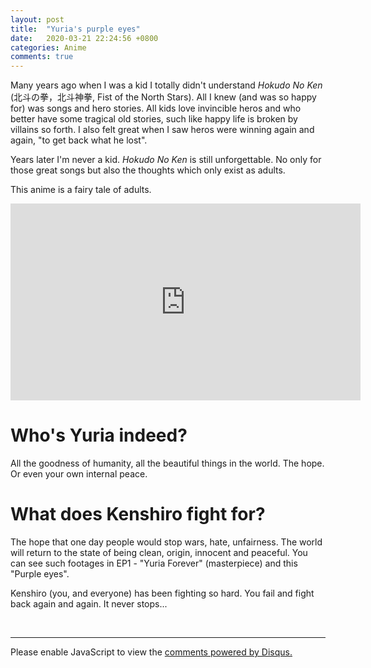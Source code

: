 ```yaml
---
layout: post
title:  "Yuria's purple eyes"
date:   2020-03-21 22:24:56 +0800
categories: Anime
comments: true
---
```


Many years ago when I was a kid I totally didn't understand _Hokudo No Ken_ (北斗の拳，北斗神拳, Fist of the North Stars). All I knew (and was so happy for) was songs and hero stories. All kids love invincible heros and who better have some tragical old stories, such like happy life is broken by villains so forth.
I also felt great when I saw heros were winning again and again, "to get back what he lost".

Years later I'm never a kid. _Hokudo No Ken_ is still unforgettable. No only for those great songs but also the thoughts which only exist as adults.

This anime is a fairy tale of adults.
<br>

<iframe
	width="560"
	height="315"
	src="https://www.youtube.com/embed/aemK-VGcuIw"
	frameborder="0"
	allow="accelerometer; autoplay; encrypted-media; gyroscope; picture-in-picture"
	allowfullscreen>
</iframe>

# Who's Yuria indeed?
All the goodness of humanity, all the beautiful things in the world. The hope. Or even your own internal peace.

# What does Kenshiro fight for?
The hope that one day people would stop wars, hate, unfairness. The world will return to the state of being clean, origin, innocent and peaceful. You can see such footages in EP1 - "Yuria Forever" (masterpiece) and this "Purple eyes".

Kenshiro (you, and everyone) has been fighting so hard. You fail and fight back again and again. It never stops...


<br>
<hr>

<div id="disqus_thread"></div>
<script>
(function() { // DON'T EDIT BELOW THIS LINE
var d = document, s = d.createElement('script');
s.src = 'https://straightdave-github-io.disqus.com/embed.js';
s.setAttribute('data-timestamp', +new Date());
(d.head || d.body).appendChild(s);
})();
</script>
<noscript>Please enable JavaScript to view the <a href="https://disqus.com/?ref_noscript">comments powered by Disqus.</a></noscript>
